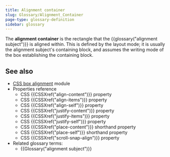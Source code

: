```yaml
---
title: Alignment container
slug: Glossary/Alignment_Container
page-type: glossary-definition
sidebar: glossary
---
```


The **alignment container** is the rectangle that the {{glossary("alignment subject")}} is aligned within. This is defined by the layout mode; it is usually the alignment subject's containing block, and assumes the writing mode of the box establishing the containing block.

## See also

- [CSS box alignment](/en-US/docs/Web/CSS/CSS_box_alignment) module
- Properties reference
  - CSS {{CSSXref("align-content")}} property
  - CSS {{CSSXref("align-items")}} property
  - CSS {{CSSXref("align-self")}} property
  - CSS {{CSSXref("justify-content")}} property
  - CSS {{CSSXref("justify-items")}} property
  - CSS {{CSSXref("justify-self")}} property
  - CSS {{CSSXref("place-content")}} shorthand property
  - CSS {{CSSXref("place-self")}} shorthand property
  - CSS {{CSSXref("scroll-snap-align")}} property
- Related glossary terms:
  - {{Glossary("alignment subject")}}
